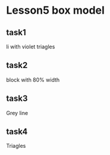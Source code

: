 # Lesson5 box model
## task1
li with violet triagles
## task2
block with 80% width
## task3
Grey line
## task4 
Triagles
